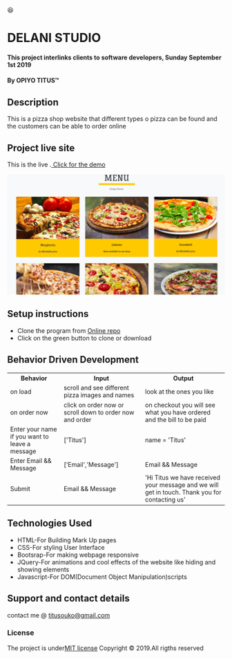 :satisfied:
# DELANI STUDIO
#### This project interlinks clients to software developers, Sunday September 1st 2019 
#### By **OPIYO TITUS**&trade;

## Description
This is a pizza shop website that different types o pizza can be found and the customers can be able to order online
## Project live site
  This is the live .[ Click for the demo]()

  ![Image](images/readme.png)

## Setup instructions
* Clone the program from [Online repo]()
* Click on the green button to clone or download

## Behavior Driven Development
<table>
    <tr>
      <th>Behavior</th> 
      <th>Input</th> 
      <th>Output</th>   
    </tr>
    <tr>
        <td>on load</td>
        <td>scroll and see different pizza images and names </td>
        <td>look at the ones you like</td>
    </tr>
     <tr>
        <td>on order now</td>
        <td>click on order now or scroll down to order now and order </td>
        <td>on checkout you will see what you have ordered and the bill to be paid</td>
    </tr> 
    <tr>
        <td>Enter your name if you want to leave a message</td>
        <td>['Titus']</td>
        <td>name = 'Titus'</td>
    </tr>
    <tr>
        <td>Enter Email && Message</td>
        <td>['Email','Message']</td>
        <td>Email && Message</td>
    </tr>
    <tr>
        <td>Submit</td>
        <td>Email && Message</td>
        <td>'Hi Titus we have received your message and we will get in touch. Thank you for contacting us'</td>
    </tr>
       
</table>

## Technologies Used
* HTML-For Building Mark Up pages
* CSS-For styling User Interface
* Bootsrap-For making webpage responsive
* JQuery-For animations and cool effects of the website like hiding and showing elements
* Javascript-For DOM(Document Object Manipulation)scripts

## Support and contact details
contact me @ titusouko@gmail.com
### License
The project is under[MIT license](/blob/master/LICENSE)
Copyright &copy; 2019.All rigths reserved
  